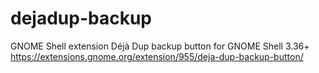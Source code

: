 # dejadup-backup
GNOME Shell extension Déjà Dup backup button
for GNOME Shell 3.36+
https://extensions.gnome.org/extension/955/deja-dup-backup-button/

